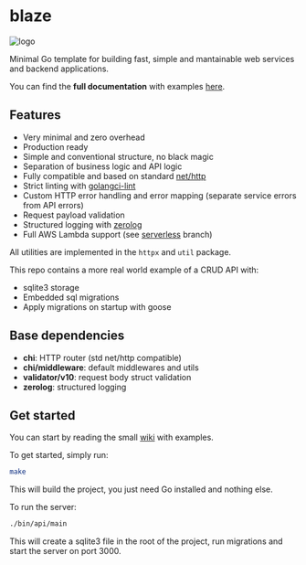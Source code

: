 # blaze

![logo](https://github.com/paologaleotti/blaze/assets/45665769/a0c691df-b76b-4a4a-ac44-c622dd458352)

Minimal Go template for building fast, simple and mantainable web services and backend applications.

You can find the **full documentation** with examples [here](https://github.com/paologaleotti/blaze/wiki).

## Features

- Very minimal and zero overhead
- Production ready
- Simple and conventional structure, no black magic
- Separation of business logic and API logic
- Fully compatible and based on standard [net/http](https://pkg.go.dev/net/http)
- Strict linting with [golangci-lint](https://golangci-lint.run/)
- Custom HTTP error handling and error mapping (separate service errors from API errors)
- Request payload validation
- Structured logging with [zerolog](https://github.com/rs/zerolog)
- Full AWS Lambda support (see [serverless](https://github.com/paologaleotti/blaze/tree/feature/serverless) branch)

All utilities are implemented in the `httpx` and `util` package.

This repo contains a more real world example of a CRUD API with:

- sqlite3 storage
- Embedded sql migrations
- Apply migrations on startup with goose

## Base dependencies

- **chi**: HTTP router (std net/http compatible)
- **chi/middleware**: default middlewares and utils
- **validator/v10**: request body struct validation
- **zerolog**: structured logging

## Get started

You can start by reading the small [wiki](https://github.com/paologaleotti/blaze/wiki) with examples.

To get started, simply run:

```bash
make
```

This will build the project, you just need Go installed and nothing else.

To run the server:

```bash
./bin/api/main
```

This will create a sqlite3 file in the root of the project, run migrations and start the server on port 3000.
